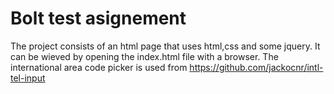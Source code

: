 # Bolt test asignement
The project consists of an html page that uses html,css and some jquery. It can be wieved by opening the index.html file with a browser.
The international area code picker is used from https://github.com/jackocnr/intl-tel-input
